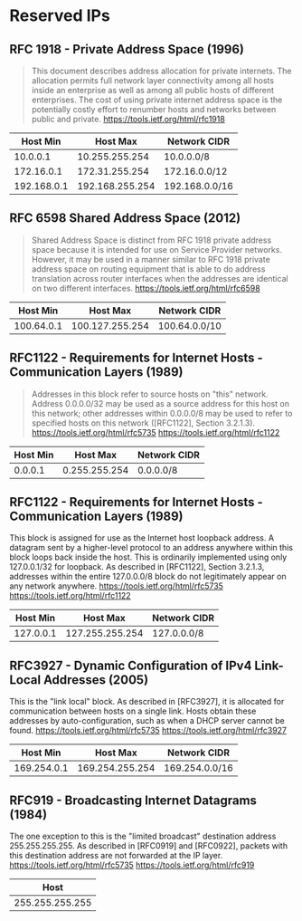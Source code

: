 # Reserved IPs

## RFC 1918 - Private Address Space (1996)

> This document describes address allocation for private internets. The allocation permits full network layer connectivity among all hosts inside an enterprise as well as among all public hosts of different enterprises. The cost of using private internet address space is the potentially costly effort to renumber hosts and networks between public and private.
https://tools.ietf.org/html/rfc1918

| Host Min | Host Max | Network CIDR |
| --- | --- | --- |
| 10.0.0.1 | 10.255.255.254 | 10.0.0.0/8 |
| 172.16.0.1 | 172.31.255.254 | 172.16.0.0/12 |
| 192.168.0.1 | 192.168.255.254 | 192.168.0.0/16 |

## RFC 6598 Shared Address Space (2012)

> Shared Address Space is distinct from RFC 1918 private address space because it is intended for use on Service Provider networks. However, it may be used in a manner similar to RFC 1918 private address space on routing equipment that is able to do address translation across router interfaces when the addresses are identical on two different interfaces.
https://tools.ietf.org/html/rfc6598

| Host Min | Host Max | Network CIDR |
| --- | --- | --- |
| 100.64.0.1 | 100.127.255.254 | 100.64.0.0/10 | 

## RFC1122 - Requirements for Internet Hosts - Communication Layers (1989)

> Addresses in this block refer to source hosts on "this" network.  Address 0.0.0.0/32 may be used as a source address for this host on this network; other addresses within 0.0.0.0/8 may be used to refer to specified hosts on this network ([RFC1122], Section 3.2.1.3).
https://tools.ietf.org/html/rfc5735
https://tools.ietf.org/html/rfc1122

| Host Min | Host Max | Network CIDR |
| --- | --- | --- |
| 0.0.0.1 | 0.255.255.254 | 0.0.0.0/8 |

## RFC1122 - Requirements for Internet Hosts - Communication Layers (1989)

This block is assigned for use as the Internet host loopback address.  A datagram sent by a higher-level protocol to an address anywhere within this block loops back inside the host.  This is ordinarily implemented using only 127.0.0.1/32 for loopback.  As described in [RFC1122], Section 3.2.1.3, addresses within the entire 127.0.0.0/8 block do not legitimately appear on any network anywhere.
https://tools.ietf.org/html/rfc5735
https://tools.ietf.org/html/rfc1122

| Host Min | Host Max | Network CIDR |
| --- | --- | --- |
| 127.0.0.1 | 127.255.255.254 | 127.0.0.0/8 |

## RFC3927 - Dynamic Configuration of IPv4 Link-Local Addresses (2005)

This is the "link local" block.  As described in [RFC3927], it is allocated for communication between hosts on a single link.  Hosts obtain these addresses by auto-configuration, such as when a DHCP server cannot be found.
https://tools.ietf.org/html/rfc5735
https://tools.ietf.org/html/rfc3927

| Host Min | Host Max | Network CIDR |
| --- | --- | --- |
| 169.254.0.1 | 169.254.255.254 | 169.254.0.0/16 |

## RFC919 - Broadcasting Internet Datagrams (1984)

The one exception to this is the "limited broadcast" destination address 255.255.255.255.  As described in [RFC0919] and [RFC0922], packets with this destination address are not forwarded at the IP layer.
https://tools.ietf.org/html/rfc5735
https://tools.ietf.org/html/rfc919

| Host |
| --- |
| 255.255.255.255 |
